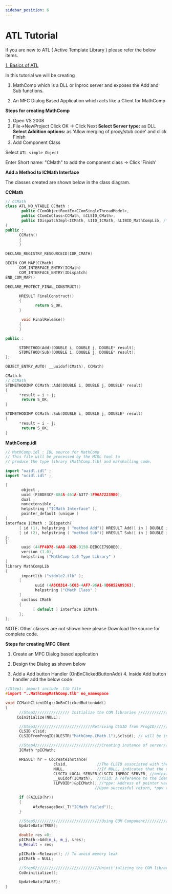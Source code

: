 ```yaml
---
sidebar_position: 6
---
```


<!--markdownlint-disable MD013 MD029 MD036-->

# ATL Tutorial

If you are new to ATL ( Active Template Library ) please refer the below items.

[1. Basics of ATL](/blog/2012/07/08/basics-of-atl)

In this tutorial we will be creating

1. MathComp which is a DLL or Inproc server and exposes the Add and Sub functions.

2. An MFC Dialog Based Application which acts like a Client for MathComp

**Steps for creating MathComp**

1. Open VS 2008
2. File->NewProject Click OK -> Click Next **Select Server type:** as DLL **Select Addition options:** as 'Allow merging of proxy/stub code' and click Finish
3. Add Component Class

Select `ATL simple Object`

Enter Short name: "CMath" to add the component class -> Click 'Finish'

**Add a Method to ICMath Interface**

The classes created are shown below in the class diagram.

**CCMath**

```cpp
// CCMath
class ATL_NO_VTABLE CCMath :
       public CComObjectRootEx<CComSingleThreadModel>,
       public CComCoClass<CCMath, &CLSID_CMath>,
       public IDispatchImpl<ICMath, &IID_ICMath, &LIBID_MathCompLib, /*wMajor =*/ 1, /*wMinor =*/ 0>
{
public :
      CCMath()
      {
      }

DECLARE_REGISTRY_RESOURCEID(IDR_CMATH)

BEGIN_COM_MAP(CCMath)
      COM_INTERFACE_ENTRY(ICMath)
      COM_INTERFACE_ENTRY(IDispatch)
END_COM_MAP()

DECLARE_PROTECT_FINAL_CONSTRUCT()

      HRESULT FinalConstruct()
      {
             return S_OK;
      }

       void FinalRelease()
      {
      }

public :

      STDMETHOD(Add)(DOUBLE i, DOUBLE j, DOUBLE* result);
      STDMETHOD(Sub)(DOUBLE i, DOUBLE j, DOUBLE* result);
};

OBJECT_ENTRY_AUTO( __uuidof(CMath), CCMath)

CMath.h
// CCMath
STDMETHODIMP CCMath::Add(DOUBLE i, DOUBLE j, DOUBLE* result)
{
      *result = i + j;
       return S_OK;
}

STDMETHODIMP CCMath::Sub(DOUBLE i, DOUBLE j, DOUBLE* result)
{
      *result = i - j;
       return S_OK;
}
```

**MathComp.idl**

```cpp
// MathComp.idl : IDL source for MathComp
// This file will be processed by the MIDL tool to
// produce the type library (MathComp.tlb) and marshalling code.

import "oaidl.idl" ;
import "ocidl.idl" ;

[
       object ,
       uuid (F3BDE3CF-884A-461A-A377-1F96A72239B0),
       dual ,
       nonextensible ,
       helpstring ("ICMath Interface" ),
       pointer_default (unique )
]
interface ICMath : IDispatch{
      [ id (1), helpstring ( "method Add")] HRESULT Add([ in ] DOUBLE i, [in ] DOUBLE j, [out ] DOUBLE* result);
      [ id (2), helpstring ( "method Sub")] HRESULT Sub([ in ] DOUBLE i, [in ] DOUBLE j, [out ] DOUBLE* result);
};
[
       uuid (44FF4D78-6AAD-4D2B-9150-DEBCCE79D8E0),
       version (1.0),
       helpstring ("MathComp 1.0 Type Library" )
]
library MathCompLib
{
       importlib ("stdole2.tlb" );
      [
             uuid (4A8C8314-6C03-4AF7-96A1-9D6052A89363),
             helpstring ("CMath Class" )
      ]
       coclass CMath
      {
            [ default ] interface ICMath;
      };
};
```

NOTE: Other classes are not shown here please Download the source for complete code.

**Steps for creating MFC Client**

1. Create an MFC Dialog based application

2. Design the Dialog as shown below

3. Add a Add button Handler (OnBnClickedButtonAdd) 4. Inside Add button handler add the below code

```cpp
//Step1: import include .tlb file
#import "..MathCompMathComp.tlb" no_namespace

void CCMathClientDlg::OnBnClickedButtonAdd()
{
      //Step2/////////////// Initialize the COM libraries ///////////////////////////////
     CoInitialize(NULL);

      //Step3/////////////////////////Retriving CLSID from ProgID///////////////////////
      CLSID clsid;
      CLSIDFromProgID(OLESTR("MathComp.CMath.1"),&clsid); // will be in CMath.rgs file

      //Step4/////////////////////////////Creating instance of server///////////////////
      ICMath *pICMath;

      HRESULT hr = CoCreateInstance(
                     clsid,             //The CLSID associated with the data and code that will be used to create the object.
                     NULL,              //If NULL, indicates that the object is not being created as part of an aggregate
                     CLSCTX_LOCAL_SERVER|CLSCTX_INPROC_SERVER, //ontext in which the code that manages the newly created object will run
                     __uuidof(ICMath),  //riid: A reference to the identifier of the interface to be used to communicate with the object.
                     (LPVOID*)&pICMath); //*ppv: Address of pointer variable that receives the interface pointer requested in riid.
                                       //Upon successful return, *ppv contains the requested interface pointer. Upon failure, *ppv contains NULL.

      if (FAILED(hr))
      {
            AfxMessageBox(_T("ICMath Failed"));
      }

      //Step5/////////////////////////////Using COM Component//////////////////////////
      UpdateData(TRUE);

      double res =0;
      pICMath->Add(m_i, m_j, &res);
      m_Result = res;

      pICMath->Release(); // To avoid memory leak
      pICMath = NULL;

      //Step6////////////////////////////Uninit'ializing the COM libraries//////////////
      CoUninitialize();

      UpdateData(FALSE);
}
```

